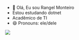 - 👋 Olá, Eu sou Rangel Monteiro
- Estou estudando dotnet
- Acadêmico de TI
- 😄 Pronouns: ele/dele

<picture>
  <source
    srcset="https://github-readme-stats.vercel.app/api?username=RangelMonteiroDev&show_icons=true&theme=dark"
    media="(prefers-color-scheme: dark)"
  />
  <source
    srcset="https://github-readme-stats.vercel.app/api?username=anuraghazra&show_icons=true"
    media="(prefers-color-scheme: light), (prefers-color-scheme: no-preference)"
  />
  <img src="https://github-readme-stats.vercel.app/api?username=anuraghazra&show_icons=true" />
</picture>

<div class = "Barra-de-habilidades-e-contatos">

<img src="https://cdn.jsdelivr.net/gh/devicons/devicon@latest/icons/html5/html5-original.svg"  class = "iconeLang" height = "10px" width = "10px"/>

<img src="https://cdn.jsdelivr.net/gh/devicons/devicon@latest/icons/css3/css3-original.svg"  class = "iconeLang" height = "10px" width = "10px"/>

<img src="https://cdn.jsdelivr.net/gh/devicons/devicon@latest/icons/javascript/javascript-original.svg"  class = "iconeLang" height = "10px" width = "10px"/>

<img src="https://cdn.jsdelivr.net/gh/devicons/devicon@latest/icons/nodejs/nodejs-original.svg"  class = "iconeLang" height = "10px" width = "10px"/>

<img src="https://cdn.jsdelivr.net/gh/devicons/devicon@latest/icons/express/express-original.svg"  class = "iconeLang" height = "10px" width = "10px"/>
          
<img src="https://cdn.jsdelivr.net/gh/devicons/devicon@latest/icons/microsoftsqlserver/microsoftsqlserver-original-wordmark.svg"  class = "iconeLang" height = "10px" width = "10px"/>

<img src="https://cdn.jsdelivr.net/gh/devicons/devicon@latest/icons/postgresql/postgresql-original.svg"  class = "iconeLang" height = "10px" width = "10px"/>
             
  
</div>




